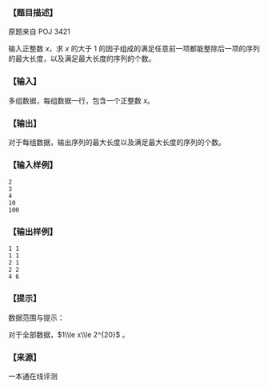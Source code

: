 ### 【题目描述】

原题来自 POJ 3421

输入正整数 $x$，求 $x$ 的大于 $1$ 的因子组成的满足任意前一项都能整除后一项的序列的最大长度，以及满足最大长度的序列的个数。

### 【输入】

多组数据，每组数据一行，包含一个正整数 $x$。

### 【输出】

对于每组数据，输出序列的最大长度以及满足最大长度的序列的个数。

### 【输入样例】

```
2
3
4
10
100
```

### 【输出样例】

```
1 1
1 1
2 1
2 2
4 6
```

### 【提示】

数据范围与提示：

对于全部数据，$1\\le x\\le 2^{20}$ 。


 ### 【来源】

 一本通在线评测 